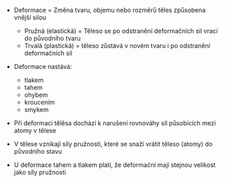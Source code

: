 - Deformace = Změna tvaru, objemu nebo rozměrů těles způsobena vnější silou
    - Pružná (elastická) = Těleso se po odstranění deformačních sil vrací do původního tvaru
    - Trvalá (plastická) = těleso zůstává v novém tvaru i po odstranění deformačních sil


- Deformace nastává:
    - tlakem
    - tahem
    - ohybem
    - kroucením
    - smykem

- Při deformaci tělěsa dochází k narušení rovnováhy sil působících mezi atomy v tělese
- V tělese vznikají síly pružnosti, které se snaží vrátit těleso (atomy) do původního stavu
- U deformace tahem a tlakem platí, že deformační mají stejnou velikost jako síly pružnosti